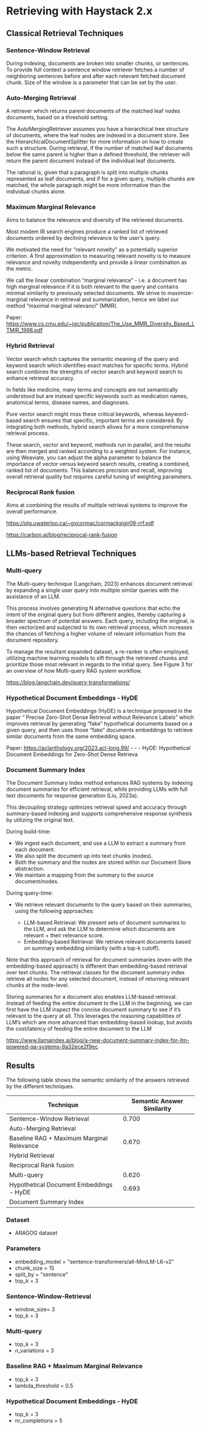 # Retrieving with Haystack 2.x

## Classical Retrieval Techniques

### Sentence-Window Retrieval

During indexing, documents are broken into smaller chunks, or sentences. To provide full context a sentence window 
retriever fetches a number of neighboring sentences before and after each relevant fetched document chunk. Size of the 
window is a parameter that can be set by the user.

### Auto-Merging Retrieval

A retriever which returns parent documents of the matched leaf nodes documents, based on a threshold setting.

The AutoMergingRetriever assumes you have a hierarchical tree structure of documents, where the leaf nodes
are indexed in a document store. See the HierarchicalDocumentSplitter for more information on how to create
such a structure. During retrieval, if the number of matched leaf documents below the same parent is
higher than a defined threshold, the retriever will return the parent document instead of the individual leaf
documents.

The rational is, given that a paragraph is split into multiple chunks represented as leaf documents, and if for
a given query, multiple chunks are matched, the whole paragraph might be more informative than the individual
chunks alone.

### Maximum Marginal Relevance

Aims to balance the relevance and diversity of the retrieved documents.

Most modem IR search engines produce a ranked list of retrieved documents ordered by declining relevance to the user’s query. 

We motivated the need for “relevant novelty” as a potentially superior criterion. A first approximation to 
measuring relevant novelty is to measure relevance and novelty independently and provide a linear combination as the metric. 

We call the linear combination “marginal relevance” - i.e. a document has high marginal relevance if it is both 
relevant to the query and contains minimal similarity to previously selected documents. We strive to maximize-marginal 
relevance in retrieval and summarization, hence we label our method “maximal marginal relevanci” (MMR).

Paper: https://www.cs.cmu.edu/~jgc/publication/The_Use_MMR_Diversity_Based_LTMIR_1998.pdf

### Hybrid Retrieval

Vector search which captures the semantic meaning of the query and keyword search which identifies exact matches 
for specific terms. Hybrid search combines the strengths of vector search and keyword search to enhance retrieval accuracy. 

In fields like medicine, many terms and concepts are not semantically understood but are instead specific keywords such 
as medication names, anatomical terms, disease names, and diagnoses.

Pure vector search might miss these critical keywords, whereas keyword-based search ensures that specific, important 
terms are considered. By integrating both methods, hybrid search allows for a more comprehensive retrieval process.

These search, vector and keyword, methods run in parallel, and the results are then merged and ranked according to a 
weighted system. For instance, using Weaviate, you can adjust the alpha parameter to balance the importance of vector 
versus keyword search results, creating a combined, ranked list of documents. This balances precision and recall, 
improving overall retrieval quality but requires careful tuning of weighting parameters.

### Reciprocal Rank fusion

Aims at combining the results of multiple retrieval systems to improve the overall performance.

https://plg.uwaterloo.ca/~gvcormac/cormacksigir09-rrf.pdf

https://carbon.ai/blog/reciprocal-rank-fusion

## LLMs-based Retrieval Techniques

### Multi-query

The Multi-query technique (Langchain, 2023) enhances document retrieval by expanding a single user query into 
multiple similar queries with the assistance of an LLM. 

This process involves generating N alternative questions that echo the intent of the original query but from different 
angles, thereby capturing a broader spectrum of  potential answers. Each query, including the original, is then vectorized 
and subjected to its own retrieval process, which increases the chances of fetching a higher volume of relevant information 
from the document repository. 

To manage the resultant expanded dataset, a re-ranker is often employed, utilizing machine learning models to sift 
through the retrieved chunks and prioritize those most relevant in regards to the initial query. See Figure 3 for an 
overview of how Multi-query RAG system workflow.

https://blog.langchain.dev/query-transformations/

### Hypothetical Document Embeddings - HyDE 

Hypothetical Document Embeddings (HyDE) is a technique proposed in the paper “ Precise Zero-Shot Dense Retrieval 
without Relevance Labels” which improves retrieval by generating “fake” hypothetical documents based on a given query, 
and then uses those “fake” documents embeddings to retrieve similar documents from the same embedding space.

Paper: https://aclanthology.org/2023.acl-long.99/ -  - - HyDE: Hypothetical Document Embeddings for Zero-Shot Dense Retrieva

### Document Summary Index

The Document Summary Index method enhances RAG systems by indexing document summaries for efficient retrieval, while 
providing LLMs with full text documents for response generation (Liu, 2023a). 

This decoupling strategy optimizes  retrieval speed and accuracy through summary-based indexing and supports comprehensive 
response synthesis by  utilizing the original text.


During build-time: 
- We ingest each document, and use a LLM to extract a summary from each document. 
- We also split the document up into text chunks (nodes). 
- Both the summary and the nodes are stored within our Document Store abstraction. 
- We maintain a mapping from the summary to the source document/nodes.

During query-time: 
 
- We retrieve relevant documents to the query based on their summaries, using the following approaches:

  - LLM-based Retrieval: We present sets of document summaries to the LLM, and ask the LLM to determine which documents are relevant + their relevance score.
  - Embedding-based Retrieval: We retrieve relevant documents based on summary embedding similarity (with a top-k cutoff).

Note that this approach of retrieval for document summaries (even with the embedding-based approach) is different than 
embedding-based retrieval over text chunks. The retrieval classes for the document summary index retrieve all nodes for 
any selected document, instead of returning relevant chunks at the node-level.

Storing summaries for a document also enables LLM-based retrieval. Instead of feeding the entire document to the LLM in 
the beginning, we can first have the LLM inspect the concise document summary to see if it’s relevant to the query at all.
This leverages the reasoning capabilities of LLM’s which are more advanced than embedding-based lookup, but avoids the cost/latency of feeding the entire document to the LLM

https://www.llamaindex.ai/blog/a-new-document-summary-index-for-llm-powered-qa-systems-9a32ece2f9ec


## Results

The following table shows the semantic similarity of the answers retrieved by the different techniques.

| Technique                                 | Semantic Answer Similarity |
|-------------------------------------------|----------------------------|
| Sentence-Window Retrieval                 | 0.700                      |
| Auto-Merging Retrieval                    |                            |
| Baseline RAG + Maximum Marginal Relevance | 0.670                      |
| Hybrid Retrieval                          |                            |
| Reciprocal Rank fusion                    |                            |
| Multi-query                               | 0.620                      |
| Hypothetical Document Embeddings - HyDE   | 0.693                      |
| Document Summary Index                    |                            |


### Dataset
  - ARAGOG dataset

### Parameters
  - embedding_model = "sentence-transformers/all-MiniLM-L6-v2"
  - chunk_size = 15
  - split_by = "sentence"
  - top_k = 3

### Sentence-Window-Retrieval
  - window_size= 3
  - top_k = 3

### Multi-query
  - top_k = 3
  - n_variations = 3

### Baseline RAG + Maximum Marginal Relevance
  - top_k = 3
  - lambda_threshold = 0.5

### Hypothetical Document Embeddings - HyDE
  - top_k = 3
  - nr_completions = 5